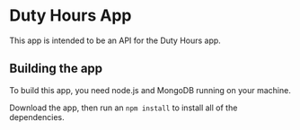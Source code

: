 # Duty Hours App

This app is intended to be an API for the Duty Hours app.

## Building the app

To build this app, you need node.js and MongoDB running on your machine.

Download the app, then run an `npm install` to install all of the dependencies.